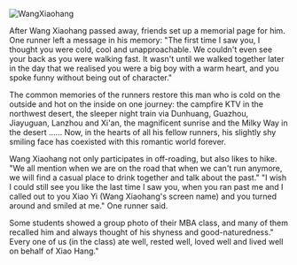 ![WangXiaohang](https://user-images.githubusercontent.com/15976103/120251507-54f24f00-c2b4-11eb-93d5-989adaf71ab9.png)

After Wang Xiaohang passed away, friends set up a memorial page for him. One runner left a message in his memory: "The first time I saw you, I thought you were cold, cool and unapproachable. We couldn't even see your back as you were walking fast. It wasn't until we walked together later in the day that we realised you were a big boy with a warm heart, and you spoke funny without being out of character."

The common memories of the runners restore this man who is cold on the outside and hot on the inside on one journey: the campfire KTV in the northwest desert, the sleeper night train via Dunhuang, Guazhou, Jiayuguan, Lanzhou and Xi'an, the magnificent sunrise and the Milky Way in the desert ...... Now, in the hearts of all his fellow runners, his slightly shy smiling face has coexisted with this romantic world forever.

Wang Xiaohang not only participates in off-roading, but also likes to hike. "We all mention when we are on the road that when we can't run anymore, we will find a casual place to drink together and talk about the past." "I wish I could still see you like the last time I saw you, when you ran past me and I called out to you Xiao Yi (Wang Xiaohang's screen name) and you turned around and smiled at me." One runner said.

Some students showed a group photo of their MBA class, and many of them recalled him and always thought of his shyness and good-naturedness." Every one of us (in the class) ate well, rested well, loved well and lived well on behalf of Xiao Hang."